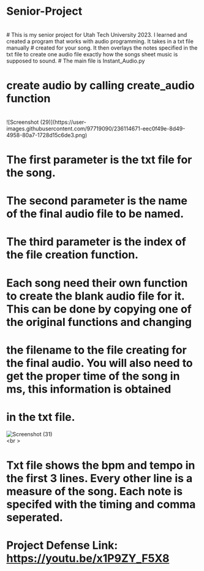 # Senior-Project
<br>
# This is my senior project for Utah Tech University 2023. I learned and created a program that works with audio programming. It takes in a txt file manually
# created for your song. It then overlays the notes specified in the txt file to create one audio file exactly how the songs sheet music is supposed to sound.
# The main file is Instant_Audio.py  
<br>

# create audio by calling create_audio function  
<br>
![Screenshot (29)](https://user-images.githubusercontent.com/97719090/236114671-eec0f49e-8d49-4958-80a7-1728d15c6de3.png)  

# The first parameter is the txt file for the song.
# The second parameter is the name of the final audio file to be named.
# The third parameter is the index of the file creation function.  

# Each song need their own function to create the blank audio file for it. This can be done by copying one of the original functions and changing
# the filename to the file creating for the final audio. You will also need to get the proper time of the song in ms, this information is obtained
# in the txt file.  
 
![Screenshot (31)](https://user-images.githubusercontent.com/97719090/236115819-8fcf4aec-ef51-4af0-9876-afafdff2b1ff.png)  
 <br \> 

# Txt file shows the bpm and tempo in the first 3 lines. Every other line is a measure of the song. Each note is specifed with the timing and comma seperated.  
# Project Defense Link: https://youtu.be/x1P9ZY_F5X8



